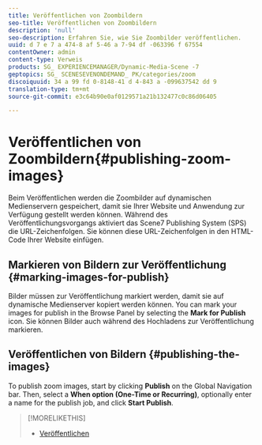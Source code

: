 ```yaml
---
title: Veröffentlichen von Zoombildern
seo-title: Veröffentlichen von Zoombildern
description: 'null'
seo-description: Erfahren Sie, wie Sie Zoombilder veröffentlichen.
uuid: d 7 e 7 a 474-8 af 5-46 a 7-94 df -063396 f 67554
contentOwner: admin
content-type: Verweis
products: SG_ EXPERIENCEMANAGER/Dynamic-Media-Scene -7
geptopics: SG_ SCENESEVENONDEMAND_ PK/categories/zoom
discoiquuid: 34 a 99 fd 0-8148-41 d 4-843 a -099637542 dd 9
translation-type: tm+mt
source-git-commit: e3c64b90e0af0129571a21b132477c0c86d06405

---
```



# Veröffentlichen von Zoombildern{#publishing-zoom-images}

Beim Veröffentlichen werden die Zoombilder auf dynamischen Medienservern gespeichert, damit sie Ihrer Website und Anwendung zur Verfügung gestellt werden können. Während des Veröffentlichungsvorgangs aktiviert das Scene7 Publishing System (SPS) die URL-Zeichenfolgen. Sie können diese URL-Zeichenfolgen in den HTML-Code Ihrer Website einfügen.

## Markieren von Bildern zur Veröffentlichung {#marking-images-for-publish}

Bilder müssen zur Veröffentlichung markiert werden, damit sie auf dynamische Medienserver kopiert werden können. You can mark your images for publish in the Browse Panel by selecting the **Mark for Publish** icon. Sie können Bilder auch während des Hochladens zur Veröffentlichung markieren.

## Veröffentlichen von Bildern {#publishing-the-images}

To publish zoom images, start by clicking **Publish** on the Global Navigation bar. Then, select a **When option (One-Time or Recurring)**, optionally enter a name for the publish job, and click **Start Publish**.

>[!MORELIKETHIS]
>
>* [Veröffentlichen](publishing-files.md#publishing_files)

